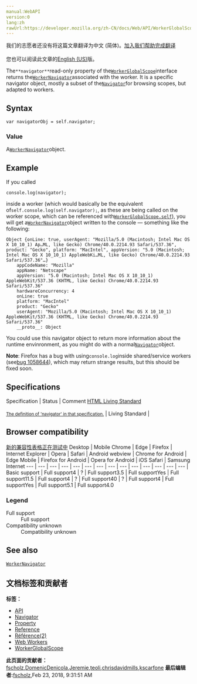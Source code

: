 ```yaml
---
manual:WebAPI
version:0
lang:zh
rawUrl:https://developer.mozilla.org/zh-CN/docs/Web/API/WorkerGlobalScope/navigator
---
```




<bdi>我们的志愿者还没有将这篇文章翻译为<bdi>中文 (简体)</bdi>。[加入我们帮助完成翻译](%24318 "")<br></br>您也可以阅读此文章的[English (US)](%21546 "")版。</bdi>






The`**navigator**`read-only property of the[`WorkerGlobalScope`](%4856 "The WorkerGlobalScope interface of the Web Workers API is an interface representing the scope of any worker. Workers have no browsing context; this scope contains the information usually conveyed by Window objects — in this case event handlers, the console or the associated WorkerNavigator object. Each WorkerGlobalScope has its own event loop.")interface returns the[`WorkerNavigator`](%15543 "The WorkerNavigator interface represents a subset of the Navigator interface allowed to be accessed from a Worker. Such an object is initialized for each worker and is available via the WorkerGlobalScope.navigator property obtained by calling window.self.navigator.")associated with the worker. It is a specific navigator object, mostly a subset of the[`Navigator`](%15539 "The Navigator interface represents the state and the identity of the user agent. It allows scripts to query it and to register themselves to carry on some activities.")for browsing scopes, but adapted to workers.


## Syntax<a name="Syntax"></a>

```
var navigatorObj = self.navigator;
```

### Value<a name="Value"></a>


A[`WorkerNavigator`](%15543 "The WorkerNavigator interface represents a subset of the Navigator interface allowed to be accessed from a Worker. Such an object is initialized for each worker and is available via the WorkerGlobalScope.navigator property obtained by calling window.self.navigator.")object.


## Example<a name="Example"></a>


If you called


```
console.log(navigator);
```


inside a worker (which would basically be the equivalent of`self.console.log(self.navigator);`, as these are being called on the worker scope, which can be referenced with[`WorkerGlobalScope.self`](%24306 "The self read-only property of the WorkerGlobalScope interface returns a reference to the WorkerGlobalScope itself. Most of the time it is a specific scope like DedicatedWorkerGlobalScope,  SharedWorkerGlobalScope, or ServiceWorkerGlobalScope.")), you will get a[`WorkerNavigator`](%15543 "The WorkerNavigator interface represents a subset of the Navigator interface allowed to be accessed from a Worker. Such an object is initialized for each worker and is available via the WorkerGlobalScope.navigator property obtained by calling window.self.navigator.")object written to the console — something like the following:


```
Object {onLine: true, userAgent: "Mozilla/5.0 (Macintosh; Intel Mac OS X 10_10_1) Ap…ML, like Gecko) Chrome/40.0.2214.93 Safari/537.36", product: "Gecko", platform: "MacIntel", appVersion: "5.0 (Macintosh; Intel Mac OS X 10_10_1) AppleWebKi…ML, like Gecko) Chrome/40.0.2214.93 Safari/537.36"…}
    appCodeName: "Mozilla"
    appName: "Netscape"
    appVersion: "5.0 (Macintosh; Intel Mac OS X 10_10_1) AppleWebKit/537.36 (KHTML, like Gecko) Chrome/40.0.2214.93 Safari/537.36"
    hardwareConcurrency: 4
    onLine: true
    platform: "MacIntel"
    product: "Gecko"
    userAgent: "Mozilla/5.0 (Macintosh; Intel Mac OS X 10_10_1) AppleWebKit/537.36 (KHTML, like Gecko) Chrome/40.0.2214.93 Safari/537.36"
    __proto__: Object
```


You could use this navigator object to return more information about the runtime envinronment, as you might do with a normal[`Navigator`](%15539 "The Navigator interface represents the state and the identity of the user agent. It allows scripts to query it and to register themselves to carry on some activities.")object.



**Note**: Firefox has a bug with using`console.log`inside shared/service workers (see[bug 1058644](%24309 "FIXED: Console API doesn't work in SharedWorkers or ServiceWorkers")), which may return strange results, but this should be fixed soon.



## Specifications<a name="Specifications"></a>
Specification | Status | Comment 
[HTML Living Standard<br></br><small>The definition of &#39;navigator&#39; in that specification.</small>](%24319 "") | Living Standard |  


## Browser compatibility<a name="Browser_compatibility"></a>
[新的兼容性表格正在测试中<i></i>](%3360 "")
<abbr>Desktop<i></i></abbr> | <abbr>Mobile<i></i></abbr> 
<abbr>Chrome<i></i></abbr> | <abbr>Edge<i></i></abbr> | <abbr>Firefox<i></i></abbr> | <abbr>Internet Explorer<i></i></abbr> | <abbr>Opera<i></i></abbr> | <abbr>Safari<i></i></abbr> | <abbr>Android webview<i></i></abbr> | <abbr>Chrome for Android<i></i></abbr> | <abbr>Edge Mobile<i></i></abbr> | <abbr>Firefox for Android<i></i></abbr> | <abbr>Opera for Android<i></i></abbr> | <abbr>iOS Safari<i></i></abbr> | <abbr>Samsung Internet<i></i></abbr> 
 ---  |  ---  |  ---  |  ---  |  ---  |  ---  |  ---  |  ---  |  ---  |  ---  |  ---  |  ---  |  ---  |  ---  | 
Basic support | <abbr>Full support</abbr>4 | <abbr>?</abbr> | <abbr>Full support</abbr>3.5 | <abbr>Full support</abbr>Yes | <abbr>Full support</abbr>11.5 | <abbr>Full support</abbr>4 | <abbr>?</abbr> | <abbr>Full support</abbr>40 | <abbr>?</abbr> | <abbr>Full support</abbr>4 | <abbr>Full support</abbr>Yes | <abbr>Full support</abbr>5.1 | <abbr>Full support</abbr>4.0 


### Legend<a name="Legend"></a>
<dl><dt id=''><abbr>Full support</abbr></dt><dd>Full support</dd><dt id=''><abbr>Compatibility unknown</abbr></dt><dd>Compatibility unknown</dd></dl>

## See also<a name="See_also"></a>


[`WorkerNavigator`](%15543 "The WorkerNavigator interface represents a subset of the Navigator interface allowed to be accessed from a Worker. Such an object is initialized for each worker and is available via the WorkerGlobalScope.navigator property obtained by calling window.self.navigator.")




## 文档标签和贡献者
**标签：**
* [API](%50 "")
* [Navigator](%15545 "")
* [Property](%14490 "")
* [Reference](%3381 "")
* [Référence(2)](%3892 "")
* [Web Workers](%3395 "")
* [WorkerGlobalScope](%21439 "")

**此页面的贡献者：**[fscholz](%60 ""),[DomenicDenicola](%6690 ""),[Jeremie](%4470 ""),[teoli](%160 ""),[chrisdavidmills](%3495 ""),[kscarfone](%3900 "")
**最后编辑者:**[fscholz](%60 ""),<time>Feb 23, 2018, 9:31:51 AM</time>


